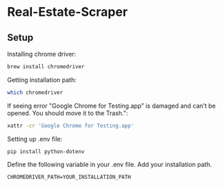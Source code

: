 # Real-Estate-Scraper

## Setup

Installing chrome driver:

```bash 
brew install chromedriver 
```

Getting installation path:

```bash 
which chromedriver
```

If seeing error "Google Chrome for Testing.app” is damaged and can’t be opened. You should move it to the Trash.":

```bash
xattr -cr 'Google Chrome for Testing.app'
```

Setting up .env file:

```
pip install python-dotenv 
```

Define the following variable in your .env file. Add your installation path.

```
CHROMEDRIVER_PATH=YOUR_INSTALLATION_PATH
```